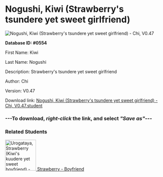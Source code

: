 # Nogushi, Kiwi (Strawberry's tsundere yet sweet girlfriend)

<img src="../../Files/Images/Nogushi, Kiwi (Strawberry's tsundere yet sweet girlfriend).png" title="Nogushi, Kiwi (Strawberry's tsundere yet sweet girlfriend) - Chi, V0.47">

**Database ID: #0554**

First Name: Kiwi

Last Name: Nogushi

Description: Strawberry's tsundere yet sweet girlfriend

Author: Chi

Version: V0.47

Download link: <a href="https://raw.githubusercontent.com/Arbiter1223/Daigaku-Gurashi-Custom-Students/master/Files/Student%20Files/Nogushi%2C%20Kiwi%20(Strawberry's%20tsundere%20yet%20sweet%20girlfriend)%20-%20Chi%2C%20V0.47.student">Nogushi, Kiwi (Strawberry's tsundere yet sweet girlfriend) - Chi, V0.47.student</a>

### ---**To download, _right-click_ the link, and select _"Save as"_**---

### Related Students

<a href="Urogataya, Strawberry (Kiwi's kuudere yet sweet boyfriend).md"><img src="../../Files/Thumbs/Urogataya, Strawberry (Kiwi's kuudere yet sweet boyfriend).png" height="100" width="100" title="Urogataya, Strawberry (Kiwi's kuudere yet sweet boyfriend) - Chi, V0.47"></a><a href="Urogataya, Strawberry (Kiwi's kuudere yet sweet boyfriend).md"> Strawberry - Boyfriend</a>

